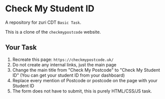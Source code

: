 # Check My Student ID

A repository for zuri CDT `Basic Task`.

This is a clone of the `checkmypostcode` website.

## Your Task

1. Recreate this page: `https://checkmypostcode.uk/`
2. Do not create any internal links, just the main page
3. Change the main title from "Check My Postcode" to "Check My Student ID" (You can get your student ID from your dashboard)
4. Replace every mention of Postcode or postcode on the page with your Student ID
5. The form does not have to submit, this is purely HTML/CSS/JS task.
